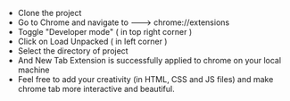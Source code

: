 - Clone the project
- Go to Chrome and navigate to ---> chrome://extensions
- Toggle "Developer mode" ( in top right corner )
- Click on Load Unpacked ( in left corner )
- Select the directory of project
- And New Tab Extension is successfully applied to chrome on your local machine
- Feel free to add your creativity (in HTML, CSS and JS files) and make chrome tab more interactive and beautiful.